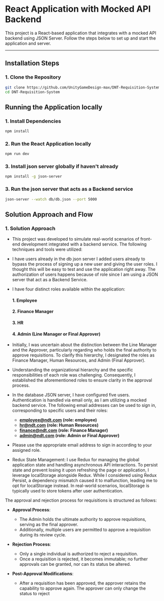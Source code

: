 # React Application with Mocked API Backend

This project is a React-based application that integrates with a mocked API backend using JSON Server. Follow the steps below to set up and start the application and server.

---


## **Installation Steps**

### 1. Clone the Repository 

```bash
git clone https://github.com/UnityGameDesign-max/DNT-Requisition-System.git
cd DNT-Requisition-System
```

## **Running the Application locally**

### 1. Install Dependencies

```bash
npm install
```

### 2. Run the React Application locally

```bash
npm run dev
```

### 3. Install json server globally if haven't already

```bash
npm install -g json-server
```

### 3. Run the json server that acts as a Backend service

```bash
json-server --watch db/db.json --port 5000
```

## **Solution Approach and Flow**

### 1. Solution Approach
- This project was developed to simulate real-world scenarios of front-end development integrated with a backend service. The following techniques and tools were utilized:

- I have users already in the db json server I added users already to bypass the process of signing up a new user and giving the user roles. I thought this will be easy to test and use the application right away. The authorization of users happens because of role since I am using a JSON server that act as a Backend Service.

- I have four distinct roles available within the application:
  #### 1. Employee
  #### 2. Finance Manager
  #### 3. HR 
  #### 4. Admin (Line Manager or Final Approver)

- Initially, I was uncertain about the distinction between the Line Manager and the Approver, particularly regarding who holds the final authority to approve requisitions. To clarify this hierarchy, I designated the roles as Finance Manager, Human Resources, and Admin (Final Approver).

- Understanding the organizational hierarchy and the specific responsibilities of each role was challenging. Consequently, I established the aforementioned roles to ensure clarity in the approval process.

- In the database JSON server, I have configured five users. Authentication is handled via email only, as I am utilizing a mocked backend service. The following email addresses can be used to sign in, corresponding to specific users and their roles:

    - **employee@ndt.com (role: employee)**
    - **hr@ndt.com (role: Human Resources)**
    - **finance@ndt.com (role: Finance Manager)**
    - **admin@ndt.com (role: Admin or Final Approver)**
- Please use the appropriate email address to sign in according to your assigned role.


- Redux State Management: I use Redux for managing the global application state and handling asynchronous API interactions. To persist state and prevent losing it upon refreshing the page or application, I leverage localStorage alongside Redux. While I considered using Redux Persist, a dependency mismatch caused it to malfunction, leading me to opt for localStorage instead. In real-world scenarios, localStorage is typically used to store tokens after user authentication.


The approval and rejection process for requisitions is structured as follows:

- **Approval Process**:
    - The Admin holds the ultimate authority to approve requisitions, serving as the final approver.
    - Additionally, multiple users are permitted to approve a requisition during its review cycle.

- **Rejection Process**:
    - Only a single individual is authorized to reject a requisition.
    - Once a requisition is rejected, it becomes immutable; no further approvals can be granted, nor can its status be altered.

- **Post-Approval Modifications**:
    - After a requisition has been approved, the approver retains the capability to approve again. The approver can only change the status to reject
